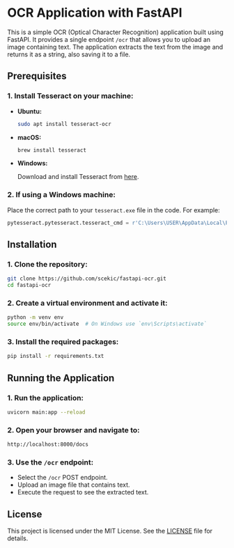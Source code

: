# OCR Application with FastAPI

This is a simple OCR (Optical Character Recognition) application built using FastAPI. It provides a single endpoint `/ocr` that allows you to upload an image containing text. The application extracts the text from the image and returns it as a string, also saving it to a file.

## Prerequisites

### 1. Install Tesseract on your machine:

- **Ubuntu:**
  ```bash
  sudo apt install tesseract-ocr
- **macOS:**
  ```bash
  brew install tesseract
- **Windows:**

  Download and install Tesseract from [here](https://github.com/UB-Mannheim/tesseract/wiki).

### 2. If using a Windows machine:
Place the correct path to your `tesseract.exe` file in the code. For example:
```python
pytesseract.pytesseract.tesseract_cmd = r'C:\Users\USER\AppData\Local\Programs\Tesseract-OCR\tesseract.exe'
```

## Installation
### 1. Clone the repository:
```bash
git clone https://github.com/scekic/fastapi-ocr.git
cd fastapi-ocr
```
### 2. Create a virtual environment and activate it:
```bash
python -m venv env
source env/bin/activate  # On Windows use `env\Scripts\activate`
```
### 3. Install the required packages:
```bash
pip install -r requirements.txt
```

## Running the Application
### 1. Run the application:
```bash
uvicorn main:app --reload
```
### 2. Open your browser and navigate to:
```bash
http://localhost:8000/docs
```
### 3. Use the `/ocr` endpoint:

- Select the `/ocr` POST endpoint.
- Upload an image file that contains text.
- Execute the request to see the extracted text.

## License
This project is licensed under the MIT License. See the [LICENSE](https://github.com/scekic/fastapi-ocr/blob/main/LICENSE) file for details.
